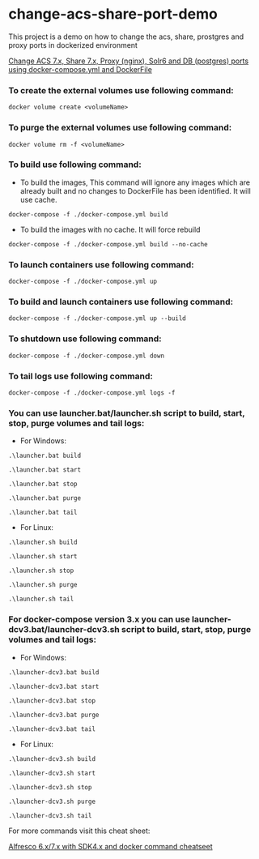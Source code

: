 # change-acs-share-port-demo
This project is a demo on how to change the acs, share, prostgres and proxy ports in dockerized environment

[Change ACS 7.x, Share 7.x, Proxy (nginx), Solr6 and DB (postgres) ports using docker-compose.yml and DockerFile](https://javaworld-abhinav.blogspot.com/2020/07/change-alfresco-share-proxy-and-db.html)

### To create the external volumes use following command:

`docker volume create <volumeName>`

### To purge the external volumes use following command:

`docker volume rm -f <volumeName>`

### To build use following command:

- To build the images, This command will ignore any images which are already built and no changes to DockerFile has been identified. It will use cache.

`docker-compose -f ./docker-compose.yml build`

- To build the images with no cache. It will force rebuild

`docker-compose -f ./docker-compose.yml build --no-cache`


### To launch containers use following command:

`docker-compose -f ./docker-compose.yml up`


### To build and launch containers use following command:

`docker-compose -f ./docker-compose.yml up --build`


### To shutdown use following command:

`docker-compose -f ./docker-compose.yml down`

### To tail logs use following command:

`docker-compose -f ./docker-compose.yml logs -f`


### You can use launcher.bat/launcher.sh script to build, start, stop, purge volumes and tail logs:

- For Windows:

`.\launcher.bat build`

`.\launcher.bat start`

`.\launcher.bat stop`

`.\launcher.bat purge`

`.\launcher.bat tail`


- For Linux:

`.\launcher.sh build`

`.\launcher.sh start`

`.\launcher.sh stop`

`.\launcher.sh purge`

`.\launcher.sh tail`

### For docker-compose version 3.x you can use launcher-dcv3.bat/launcher-dcv3.sh script to build, start, stop, purge volumes and tail logs:

- For Windows:

`.\launcher-dcv3.bat build`

`.\launcher-dcv3.bat start`

`.\launcher-dcv3.bat stop`

`.\launcher-dcv3.bat purge`

`.\launcher-dcv3.bat tail`


- For Linux:

`.\launcher-dcv3.sh build`

`.\launcher-dcv3.sh start`

`.\launcher-dcv3.sh stop`

`.\launcher-dcv3.sh purge`

`.\launcher-dcv3.sh tail`


For more commands visit this cheat sheet:

[Alfresco 6.x/7.x with SDK4.x and docker command cheatseet](https://javaworld-abhinav.blogspot.com/2019/11/alfresco-6x-with-sdk4x-and-docker.html)
